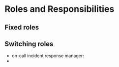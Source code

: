 # Roles and Responsibilities

## Fixed roles


## Switching roles

- on-call incident response manager:
- 
